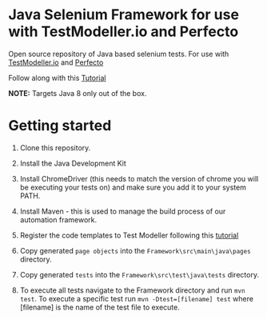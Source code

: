 # Java Selenium Framework for use with TestModeller.io and Perfecto
Open source repository of Java based selenium tests. For use with [TestModeller.io](http://www.testmodeller.io) and [Perfecto](http://www.Perfecto.io)

Follow along with this [Tutorial](https://testmodeller.io/tutorials/selenium-java/)

**NOTE:** Targets Java 8 only out of the box.

# Getting started
1. Clone this repository.

2. Install the Java Development Kit
3. Install ChromeDriver (this needs to match the version of chrome you will be executing your tests on) and make sure you add it to your system PATH.
4. Install Maven - this is used to manage the build process of our automation framework.

5. Register the code templates to Test Modeller following this [tutorial](https://curiositysoftware.ie/Resources/tutorials/ConfigureTMFramework.mp4)
6. Copy generated `page objects` into the `Framework\src\main\java\pages` directory. 
7. Copy generated `tests` into the `Framework\src\test\java\tests` directory.

8. To execute all tests navigate to the Framework directory and run `mvn test`. To execute a specific test run `mvn -Dtest=[filename] test` where [filename] is the name of the test file to execute.